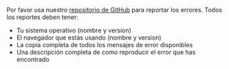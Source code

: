 Por favor usa nuestro <a href="http://github.com/hugeinc/styleguide" target="_blank">repositorio de GitHub</a> para reportar los errores. Todos los reportes deben tener:

- Tu sistema operativo (nombre y version)
- El navegador que estás usando (nombre y version)
- La copia completa de todos los mensajes de error disponibles
- Una descripción completa de como reproducir el error que has encontrado
